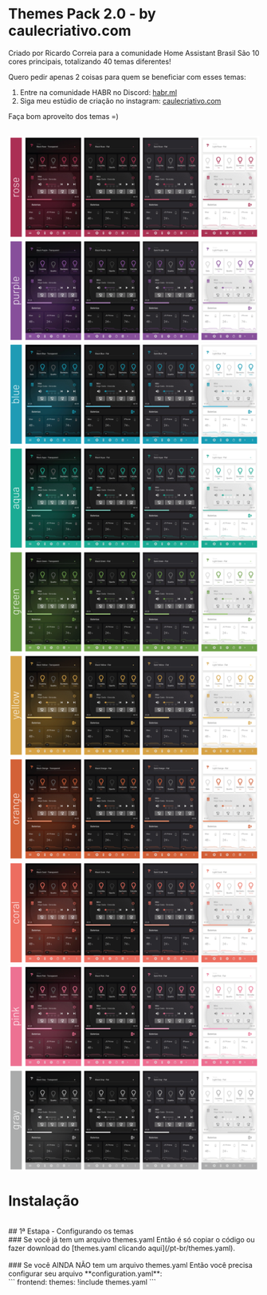 # Themes Pack 2.0 - by caulecriativo.com


Criado por Ricardo Correia para a comunidade Home Assistant Brasil
São 10 cores principais, totalizando 40 temas diferentes!

Quero pedir apenas 2 coisas para quem se beneficiar com esses temas:

1) Entre na comunidade HABR no Discord: [habr.ml](http://habr.ml)
2) Siga meu estúdio de criação no instagram: [caulecriativo.com](http://caulecriativo.com)

Faça bom aproveito dos temas =)<br><br>

![](/images/01-rose.png)
![](/images/02-purple.png)
![](/images/03-blue.png)
![](/images/04-aqua.png)
![](/images/05-green.png)
![](/images/06-yellow.png)
![](/images/07-orange.png)
![](/images/08-coral.png)
![](/images/09-pink.png)
![](/images/10-gray.png)
<br>
# Instalação
<br>
## 1ª Estapa - Configurando os temas
<br>
### Se você já tem um arquivo themes.yaml
Então é só copiar o código ou fazer download do [themes.yaml clicando aqui](/pt-br/themes.yaml).<br><br>
### Se você AINDA NÃO tem um arquivo themes.yaml
Então você precisa configurar seu arquivo **configuration.yaml**:
<br>
```
frontend:
  themes: !include themes.yaml
```

